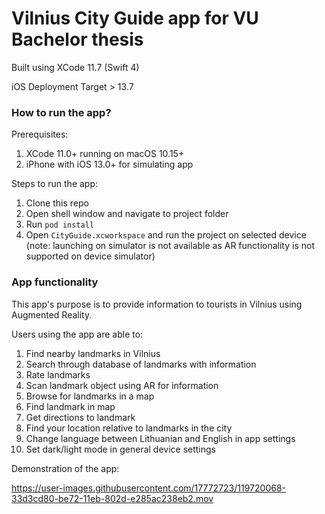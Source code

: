 # Vilnius City Guide app for VU Bachelor thesis

Built using XCode 11.7 (Swift 4)

iOS Deployment Target > 13.7

### How to run the app?

Prerequisites:
1. XCode 11.0+ running on macOS 10.15+
1. iPhone with iOS 13.0+ for simulating app

Steps to run the app:
1. Clone this repo
1. Open shell window and navigate to project folder
1. Run `pod install`
1. Open `CityGuide.xcworkspace` and run the project on selected device (note: launching on simulator is not available as AR functionality is not supported on device simulator)

### App functionality

This app's purpose is to provide information to tourists in Vilnius using Augmented Reality. 

Users using the app are able to:
1. Find nearby landmarks in Vilnius
1. Search through database of landmarks with information
1. Rate landmarks
1. Scan landmark object using AR for information
1. Browse for landmarks in a map
1. Find landmark in map 
1. Get directions to landmark
1. Find your location relative to landmarks in the city
1. Change language between Lithuanian and English in app settings
1. Set dark/light mode in general device settings

Demonstration of the app:

https://user-images.githubusercontent.com/17772723/119720068-33d3cd80-be72-11eb-802d-e285ac238eb2.mov


